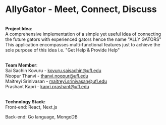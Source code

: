 # AllyGator - Meet, Connect, Discuss
<br /><B>Project Idea</B>:<br />
A comprehensive implementation of a simple yet useful idea of connecting the future gators with experienced gators hence the name "ALLY GATORS" </br>
This application encompasses multi-functional features just to achieve the sole purpose of this idea i.e. "Get Help & Provide Help"</br>


<br /><B>Team Member</B>:<br />
Sai Sachin Kovuru          - kovuru.saisachin@ufl.edu <br />
Noopur Thanvi              - thanvi.noopur@ufl.edu <br />
Maitreyi Srinivasan        - maitreyi.srinivasan@ufl.edu <br />
Prashant Kapri             - kapri.prashant@ufl.edu <br />

<br /><B>Technology Stack:</B><br />
Front-end: React, Next.js

Back-end: Go language, MongoDB


